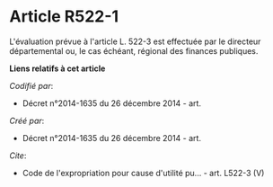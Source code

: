 # Article R522-1

L'évaluation prévue à l'article L. 522-3 est effectuée par le directeur départemental ou, le cas échéant, régional des
finances publiques.

**Liens relatifs à cet article**

_Codifié par_:

  - Décret n°2014-1635 du 26 décembre 2014 - art.

_Créé par_:

  - Décret n°2014-1635 du 26 décembre 2014 - art.

_Cite_:

  - Code de l'expropriation pour cause d'utilité pu... - art. L522-3 (V)
